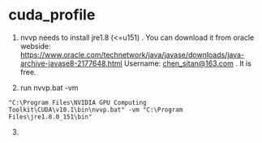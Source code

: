 # cuda_profile

1. nvvp needs to install jre1.8 (<=u151) . You can download it from oracle webside:
     https://www.oracle.com/technetwork/java/javase/downloads/java-archive-javase8-2177648.html
     Username: chen_sitan@163.com . It is free.

2.  run nvvp.bat -vm 
```
"C:\Program Files\NVIDIA GPU Computing Toolkit\CUDA\v10.1\bin\nvvp.bat" -vm "C:\Program Files\jre1.8.0_151\bin"
```

3.